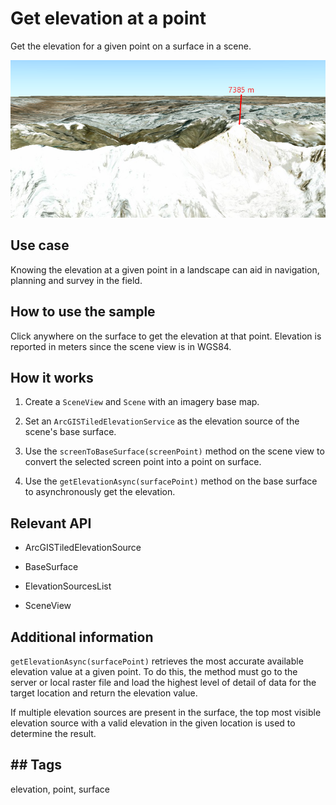 # Get elevation at a point

Get the elevation for a given point on a surface in a scene.

<img src="GetElevationAtAPoint.png"/>

## Use case

Knowing the elevation at a given point in a landscape can aid in navigation, planning and survey in the field.

## How to use the sample

Click anywhere on the surface to get the elevation at that point. Elevation is reported in meters since the scene view is in WGS84.

## How it works


1. Create a `SceneView` and `Scene` with an imagery base map.

2. Set an `ArcGISTiledElevationService` as the elevation source of the scene's base surface.

3. Use the `screenToBaseSurface(screenPoint)` method on the scene view to convert the selected screen point into a point on surface.

4. Use the `getElevationAsync(surfacePoint)` method on the base surface to asynchronously get the elevation.


## Relevant API


* ArcGISTiledElevationSource

* BaseSurface

* ElevationSourcesList

* SceneView


## Additional information

`getElevationAsync(surfacePoint)` retrieves the most accurate available elevation value at a given point. To do this, the method must go to the server or local raster file and load the highest level of detail of data for the target location and return the elevation value.

If multiple elevation sources are present in the surface, the top most visible elevation source with a valid elevation in the given location is used to determine the result.

## ## Tags

elevation, point, surface
